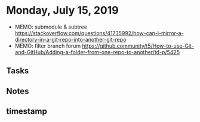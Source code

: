 # Monday, July 15, 2019
- MEMO: submodule & subtree https://stackoverflow.com/questions/41735992/how-can-i-mirror-a-directory-in-a-git-repo-into-another-git-repo
- MEMO: filter branch forum https://github.community/t5/How-to-use-Git-and-GitHub/Adding-a-folder-from-one-repo-to-another/td-p/5425

## Tasks

## Notes

## timestamp
<pre>


</pre>
